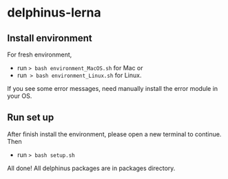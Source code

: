 # delphinus-lerna

## Install environment

For fresh environment, 
- run `> bash environment_MacOS.sh` for Mac or 
- run` > bash environment_Linux.sh` for Linux.

If you see some error messages, need manually install the error module in your OS.

## Run set up

After finish install the environment, please open a new terminal to continue. Then
- run `> bash setup.sh`

All done!
All delphinus packages are in packages directory.
